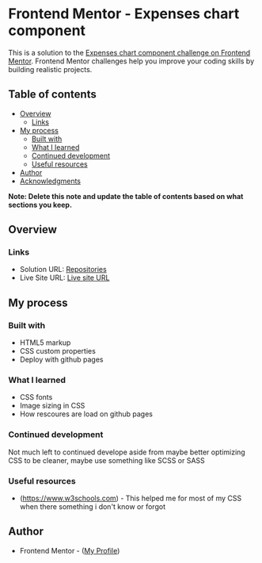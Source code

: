 # Frontend Mentor - Expenses chart component

This is a solution to the [Expenses chart component challenge on Frontend Mentor](https://www.frontendmentor.io/challenges/expenses-chart-component-e7yJBUdjwt/hub/expenses-chart-component-7aiXIE1xEM). Frontend Mentor challenges help you improve your coding skills by building realistic projects. 

## Table of contents

- [Overview](#overview)
  - [Links](#links)
- [My process](#my-process)
  - [Built with](#built-with)
  - [What I learned](#what-i-learned)
  - [Continued development](#continued-development)
  - [Useful resources](#useful-resources)
- [Author](#author)
- [Acknowledgments](#acknowledgments)

**Note: Delete this note and update the table of contents based on what sections you keep.**

## Overview


### Links

- Solution URL: [Repositories](https://github.com/NN-NT-TN/qr-code)
- Live Site URL: [Live site URL](https://nn-nt-tn.github.io/qr-code/)

## My process

### Built with

- HTML5 markup
- CSS custom properties
- Deploy with github pages

### What I learned

- CSS fonts
- Image sizing in CSS 
- How rescoures are load on github pages

### Continued development

Not much left to continued develope aside from maybe better optimizing CSS to be cleaner, maybe use something like SCSS or SASS

### Useful resources

- (https://www.w3schools.com) - This helped me for most of my CSS when there something i don't know or forgot

## Author
- Frontend Mentor - ([My Profile](https://www.frontendmentor.io/profile/NN-NT-TN))
